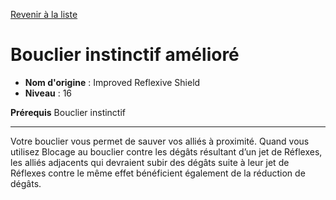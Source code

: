 [Revenir à la liste](..)

# Bouclier instinctif amélioré

 * **Nom d'origine** : Improved Reflexive Shield
 * **Niveau** : 16


<p><strong>Prérequis</strong> Bouclier instinctif</p>
<hr>
<p>Votre bouclier vous permet de sauver vos alliés à proximité. Quand vous utilisez Blocage au bouclier contre les dégâts résultant d’un jet de Réflexes, les alliés adjacents qui devraient subir des dégâts suite à leur jet de Réflexes contre le même effet bénéficient également de la réduction de dégâts.</p>